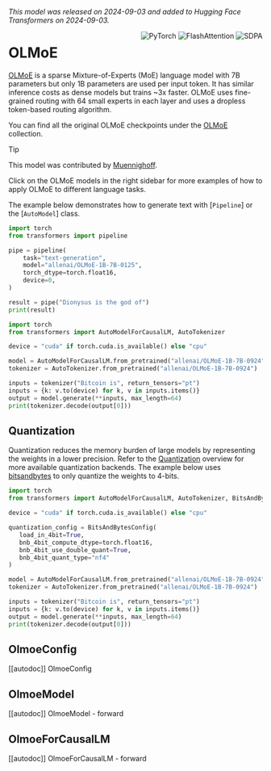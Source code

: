 <!--

Licensed under the Apache License, Version 2.0 (the "License"); you may not use this file except in compliance with
the License. You may obtain a copy of the License at

http://www.apache.org/licenses/LICENSE-2.0

Unless required by applicable law or agreed to in writing, software distributed under the License is distributed on
an "AS IS" BASIS, WITHOUT WARRANTIES OR CONDITIONS OF ANY KIND, either express or implied. See the License for the
specific language governing permissions and limitations under the License.

⚠️ Note that this file is in Markdown but contain specific syntax for our doc-builder (similar to MDX) that may not be
rendered properly in your Markdown viewer.

-->
*This model was released on 2024-09-03 and added to Hugging Face Transformers on 2024-09-03.*

<div style="float: right;">
<div class="flex flex-wrap space-x-1">
<img alt="PyTorch" src="https://img.shields.io/badge/PyTorch-DE3412?style=flat&logo=pytorch&logoColor=white">
<img alt="FlashAttention" src="https://img.shields.io/badge/%E2%9A%A1%EF%B8%8E%20FlashAttention-eae0c8?style=flat">
<img alt="SDPA" src="https://img.shields.io/badge/SDPA-DE3412?style=flat&logo=pytorch&logoColor=white">
</div>
</div>

# OLMoE

[OLMoE](https://huggingface.co/papers/2409.02060) is a sparse Mixture-of-Experts (MoE) language model with 7B parameters but only 1B parameters are used per input token. It has similar inference costs as dense models but trains ~3x faster. OLMoE uses fine-grained routing with 64 small experts in each layer and uses a dropless token-based routing algorithm.

You can find all the original OLMoE checkpoints under the [OLMoE](https://huggingface.co/collections/allenai/olmoe-november-2024-66cf678c047657a30c8cd3da) collection.

> [!TIP]
> This model was contributed by [Muennighoff](https://huggingface.co/Muennighoff).
>
> Click on the OLMoE models in the right sidebar for more examples of how to apply OLMoE to different language tasks.

The example below demonstrates how to generate text with [`Pipeline`] or the [`AutoModel`] class.

<hfoptions id="usage">
<hfoption id="Pipeline">

```py
import torch
from transformers import pipeline

pipe = pipeline(
    task="text-generation",
    model="allenai/OLMoE-1B-7B-0125",
    torch_dtype=torch.float16,
    device=0,
)

result = pipe("Dionysus is the god of")
print(result)
```

</hfoption>
<hfoption id="AutoModel">

```py
import torch
from transformers import AutoModelForCausalLM, AutoTokenizer

device = "cuda" if torch.cuda.is_available() else "cpu"

model = AutoModelForCausalLM.from_pretrained("allenai/OLMoE-1B-7B-0924", attn_implementation="sdpa", torch_dtype="auto", device_map="auto").to(device)
tokenizer = AutoTokenizer.from_pretrained("allenai/OLMoE-1B-7B-0924")

inputs = tokenizer("Bitcoin is", return_tensors="pt")
inputs = {k: v.to(device) for k, v in inputs.items()}
output = model.generate(**inputs, max_length=64)
print(tokenizer.decode(output[0]))
```

## Quantization

Quantization reduces the memory burden of large models by representing the weights in a lower precision. Refer to the [Quantization](../quantization/overview) overview for more available quantization backends.
The example below uses [bitsandbytes](../quantization/bitsandbytes) to only quantize the weights to 4-bits.

```py
import torch
from transformers import AutoModelForCausalLM, AutoTokenizer, BitsAndBytesConfig

device = "cuda" if torch.cuda.is_available() else "cpu"

quantization_config = BitsAndBytesConfig(
   load_in_4bit=True,
   bnb_4bit_compute_dtype=torch.float16,
   bnb_4bit_use_double_quant=True,
   bnb_4bit_quant_type="nf4"
)

model = AutoModelForCausalLM.from_pretrained("allenai/OLMoE-1B-7B-0924", attn_implementation="sdpa", torch_dtype="auto", device_map="auto", quantization_config=quantization_config).to(device)
tokenizer = AutoTokenizer.from_pretrained("allenai/OLMoE-1B-7B-0924")

inputs = tokenizer("Bitcoin is", return_tensors="pt")
inputs = {k: v.to(device) for k, v in inputs.items()}
output = model.generate(**inputs, max_length=64)
print(tokenizer.decode(output[0]))
```

## OlmoeConfig

[[autodoc]] OlmoeConfig

## OlmoeModel

[[autodoc]] OlmoeModel
    - forward

## OlmoeForCausalLM

[[autodoc]] OlmoeForCausalLM
    - forward
